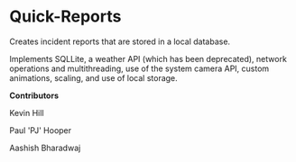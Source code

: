 # Quick-Reports

Creates incident reports that are stored in a local database.

Implements SQLLite, a weather API (which has been deprecated), network operations and multithreading, use of the system camera API, custom animations, scaling, and use of local storage.

**Contributors**

Kevin Hill

Paul 'PJ' Hooper

Aashish Bharadwaj
